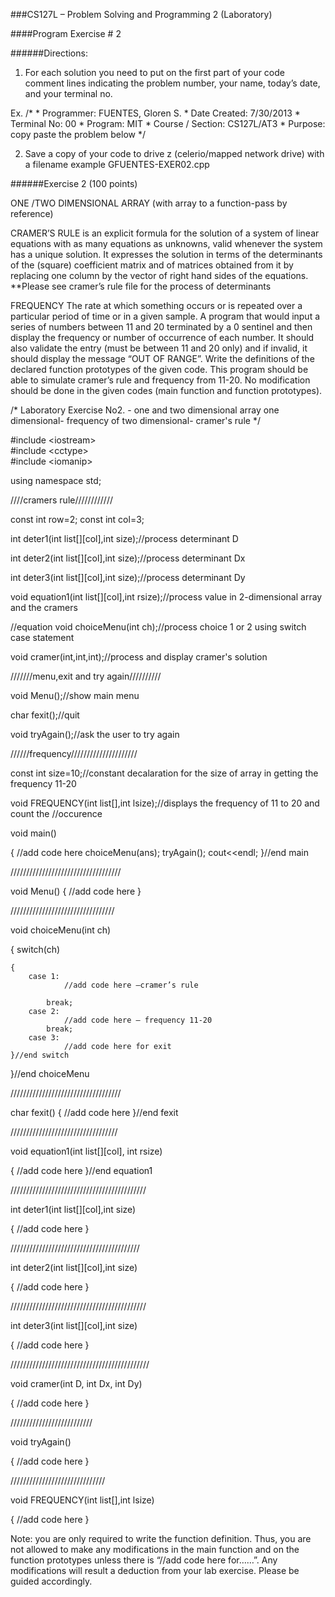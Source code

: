 ###CS127L – Problem Solving and Programming 2 (Laboratory)

####Program Exercise # 2

######Directions:

1. For each solution you need to put on the first part of your code comment lines indicating the problem number, your name, today’s date, and your terminal no.

Ex. 
    /*
     *  Programmer: FUENTES, Gloren S.
     *  Date Created: 7/30/2013
     *  Terminal No: 00
     *  Program: MIT
     *  Course / Section: CS127L/AT3
     *  Purpose: copy paste the problem below
     */

2. Save a copy of your code to drive z (celerio/mapped network drive) with a filename example GFUENTES-EXER02.cpp

######Exercise 2 (100 points)

ONE /TWO DIMENSIONAL ARRAY (with array to a function-pass by reference)

CRAMER’S RULE is an explicit formula for the solution of a system of linear equations with as many equations as unknowns, valid whenever the system has a unique solution. It expresses the solution in terms of the determinants of the (square) coefficient matrix and of matrices obtained from it by replacing one column by the vector of right hand sides of the equations.
**Please see cramer’s rule file for the process of determinants

FREQUENCY The rate at which something occurs or is repeated over a particular period of time or in a given sample.
A program that would input a series of numbers between 11 and 20 terminated by a 0 sentinel and then display the frequency or number of occurrence of each number. It should also validate the entry (must be between 11 and 20 only) and if invalid, it should display the message “OUT OF RANGE”.
Write the definitions of the declared function prototypes of the given code. This program should be able to simulate cramer’s rule and frequency from 11-20. No modification should be done in the given codes (main function and function prototypes).

/*  Laboratory Exercise No2. - one and two dimensional array
    one dimensional- frequency of
    two dimensional- cramer's rule
*/

\#include \<iostream\> <br>
\#include \<cctype\> <br>
\#include \<iomanip\> <br>

using namespace std;

////cramers rule////////////

const int row=2;
const int col=3;

int deter1(int list[][col],int size);//process determinant D

int deter2(int list[][col],int size);//process determinant Dx

int deter3(int list[][col],int size);//process determinant Dy

void equation1(int list[][col],int rsize);//process value in 2-dimensional array and the cramers

//equation
void choiceMenu(int ch);//process choice 1 or 2 using switch case statement

void cramer(int,int,int);//process and display cramer's solution

///////menu,exit and try again//////////

void Menu();//show main menu

char fexit();//quit

void tryAgain();//ask the user to try again

//////frequency/////////////////////

const int size=10;//constant decalaration for the size of array in getting the frequency 11-20

void FREQUENCY(int list[],int lsize);//displays the frequency of 11 to 20 and count the
//occurence

void main()

{
    //add code here
    choiceMenu(ans);
    tryAgain();
    cout<<endl;
}//end main

///////////////////////////////////

void Menu()
{
    //add code here
}

/////////////////////////////////

void choiceMenu(int ch)

{
    switch(ch)

    {
        case 1:
                //add code here –cramer’s rule

            break;
        case 2:
                //add code here – frequency 11-20
            break;
        case 3:
                //add code here for exit
    }//end switch
}//end choiceMenu

///////////////////////////////////

char fexit()
{
    //add code here
}//end fexit

//////////////////////////////////

void equation1(int list[][col], int rsize)

{
    //add code here
}//end equation1

///////////////////////////////////////////

int deter1(int list[][col],int size)

{
    //add code here
}

/////////////////////////////////////////

int deter2(int list[][col],int size)

{
    //add code here
}

///////////////////////////////////////////

int deter3(int list[][col],int size)

{
    //add code here
}

////////////////////////////////////////////

void cramer(int D, int Dx, int Dy)

{
    //add code here
}

//////////////////////////

void tryAgain()

{
    //add code here
}

//////////////////////////////

void FREQUENCY(int list[],int lsize)

{
    //add code here
}

Note: you are only required to write the function definition. Thus, you are not allowed to make any modifications in the main function and on the function prototypes unless there is “//add code here for……”. Any modifications will result a deduction from your lab exercise.
Please be guided accordingly.
